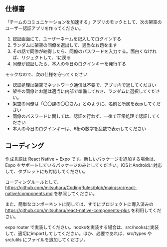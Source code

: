 ## 仕様書

「チームのコミュニケーションを加速する」アプリのモックとして、次の架空のユーザー認証アプリを作ってください。

1. 認証画面にて、ユーザーネームを記入してログインする
2. ランダムに架空の同僚を選出して、適当なお題を出す
3. その話で同僚が納得したら、同僚のパスワードを入力する。面白くなければ、リジェクトして、1に戻る
4. 同僚が認証したら、本人の今日のログインキーを発行する

モックなので、次の仕様を守ってください

- 認証処理は架空でネットワーク通信は不要で、アプリ内で返してください
- 架空の同僚とお題は適当に内部で準備しておき、ランダムに選択してください。
- 架空の同僚は「〇〇課の〇〇さん」とのように、名前と所属を表示してください
- 同僚のパスワードに関しては、認証を行わず、一律で正常処理で認証してください
- 本人の今日のログインキーは、6桁の数字を乱数で表示してください


## コーディング

作成言語は React Native + Expo です。新しいパッケージを追加する場合は、Expo をサポートしているパッケージのみとしてください。iOSとAndroidに対応して、タブレットにも対応してください。

コーディングルールとして、https://github.com/mitsuharu/CodingRules/blob/main/src/react-native/components.md を参照してください。

また、簡単なコンポーネントに関しては、すでにプロジェクトに導入済みの https://github.com/mitsuharu/react-native-components-plus を利用してください。

expo router で実装してください。hooksを実装する場合は、src/hooksに実装して、適切にimportしてしてください。ほか、必要であれば、src/types や src/utils にファイルを追加してください。
